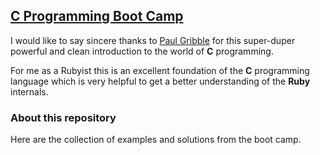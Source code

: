 ## [C Programming Boot Camp]

I would like to say sincere thanks to [Paul Gribble] for this super-duper powerful and clean introduction to the world of **C** programming.

For me as a Rubyist this is an excellent foundation of the **C** programming language which is very helpful to get a better understanding of the **Ruby** internals.


### About this repository

Here are the collection of examples and solutions from the boot camp.


<!-- Links -->

[C Programming Boot Camp]: http://www.gribblelab.org/CBootCamp/index.html
[Paul Gribble]: http://www.gribblelab.org
